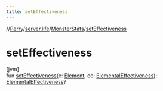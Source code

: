 ```yaml
---
title: setEffectiveness
---
```

//[Perry](../../../index.html)/[server.life](../index.html)/[MonsterStats](index.html)/[setEffectiveness](set-effectiveness.html)



# setEffectiveness



[jvm]\
fun [setEffectiveness](set-effectiveness.html)(e: [Element](../-element/index.html), ee: [ElementalEffectiveness](../-elemental-effectiveness/index.html)): [ElementalEffectiveness](../-elemental-effectiveness/index.html)?




